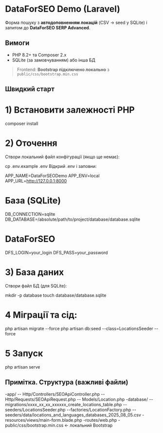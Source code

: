 # DataForSEO Demo (Laravel)

Форма пошуку з **автодоповненням локацій** (CSV → seed у SQLite) і запитом до **DataForSEO SERP Advanced**.

## Вимоги
- PHP 8.2+ та Composer 2.x
- SQLite (за замовчуванням) або інша БД

> Frontend: **Bootstrap підключено локально** з `public/css/bootstrap.min.css`

## Швидкий старт

# 1) Встановити залежності PHP
composer install
# 2) Оточення

Створи локальний файл конфігурації (якщо ще немає):

cp .env.example .env
Відкрий .env і заповни:

APP_NAME=DataForSEODemo
APP_ENV=local
APP_URL=http://127.0.0.1:8000

# База (SQLite)
DB_CONNECTION=sqlite
DB_DATABASE=/absolute/path/to/project/database/database.sqlite

# DataForSEO
DFS_LOGIN=your_login
DFS_PASS=your_password

# 3) База даних

Створи файл БД (для SQLite):

mkdir -p database
touch database/database.sqlite
# 4 Міграції та сід:

php artisan migrate --force
php artisan db:seed --class=LocationsSeeder --force

# 5 Запуск
php artisan serve

## Примітка. Структура (важливі файли)
-app/
   -- Http/Controllers/SEOApiController.php
   -- Http/Requests/SEOApiRequest.php
   -- Models/Location.php
-database/
    --migrations/xxxx_xx_xx_xxxxxx_create_locations_table.php
    --seeders/LocationsSeeder.php
    --factories/LocationFactory.php
   -- seeders/data/locations_and_languages_databases_2025_08_05.csv
-resources/views/main-form.blade.php
-routes/web.php
-public/css/bootstrap.min.css   ← локальний Bootstrap
